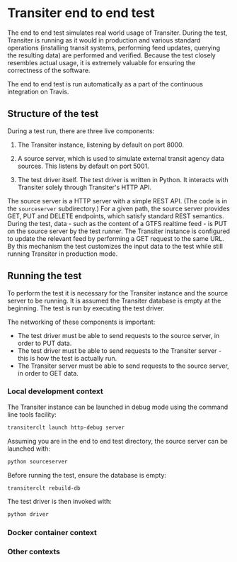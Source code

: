 
# Transiter end to end test

The end to end test simulates real world usage of Transiter.
During the test, Transiter is running as it would in production
and various standard operations (installing transit systems, performing feed updates,
 querying the resulting data)
are performed and verified.
Because the test closely resembles actual usage, it is extremely
valuable for ensuring the correctness of the software.

The end to end test is run automatically as a part of the 
continuous integration on Travis.

## Structure of the test

During a test run, there are three live components:

1. The Transiter instance, listening by default on port 8000.

1. A source server, which is used to simulate external transit agency data sources.
   This listens by default on port 5001.
    
1. The test driver itself. The test driver is written in Python.
   It interacts with Transiter solely through Transiter's HTTP API.

The source server is a HTTP server with a simple REST API. 
(The code is in the `sourceserver` subdirectory.) 
For a given path, the source server provides GET, PUT and DELETE endpoints,
which satisfy standard REST semantics.
During the test, data - such as the content of a GTFS realtime feed -
is PUT on the source server by the test runner.
The Transiter instance is configured to update the relevant feed by performing
a GET request to the same URL.
By this mechanism the test customizes the input data to the test
while still running Transiter in production mode.



## Running the test

To perform the test it is necessary for the Transiter
 instance and the source server to be running.
It is assumed the Transiter database is empty at the beginning.
The test is run by executing the test driver.

The networking of these components is important:

- The test driver must be able to send requests to the source server, 
    in order to PUT data.
- The test driver must be able to send requests to the Transiter server -
    this is how the test is actually run.
- The Transiter server must be able to send requests to
    the source server, in order to GET data.
    

### Local development context

The Transiter instance can be launched in debug mode using the command line tools
facility:

```bash
transiterclt launch http-debug server
```
Assuming you are in the end to end test directory, the
source server can be launched with:
```bash
python sourceserver
```
Before running the test, ensure the database is empty:
```bash
transiterclt rebuild-db
```
The test driver is then invoked with:
```bash
python driver
```
### Docker container context

### Other contexts
